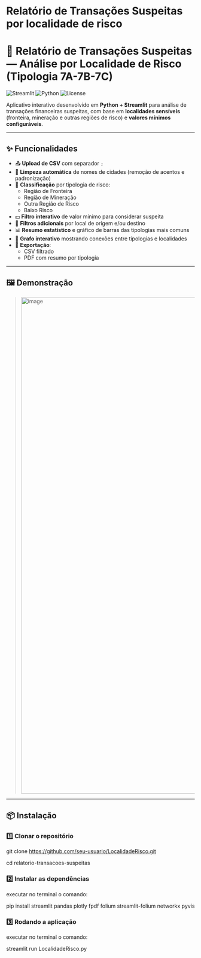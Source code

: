# Relatório de Transações Suspeitas por localidade de risco
# 🚨 Relatório de Transações Suspeitas — Análise por Localidade de Risco (Tipologia 7A-7B-7C)

![Streamlit](https://img.shields.io/badge/Streamlit-App-red?logo=streamlit)
![Python](https://img.shields.io/badge/Python-3.8%2B-blue?logo=python)
![License](https://img.shields.io/badge/license-MIT-green)

Aplicativo interativo desenvolvido em **Python + Streamlit** para análise de transações financeiras suspeitas, com base em **localidades sensíveis** (fronteira, mineração e outras regiões de risco) e **valores mínimos configuráveis**.

---

## ✨ Funcionalidades

- 📤 **Upload de CSV** com separador `;`
- 🧹 **Limpeza automática** de nomes de cidades (remoção de acentos e padronização)
- 📍 **Classificação** por tipologia de risco:
  - Região de Fronteira
  - Região de Mineração
  - Outra Região de Risco
  - Baixo Risco
- 💵 **Filtro interativo** de valor mínimo para considerar suspeita
- 🔎 **Filtros adicionais** por local de origem e/ou destino
- 📊 **Resumo estatístico** e gráfico de barras das tipologias mais comuns
- 🔗 **Grafo interativo** mostrando conexões entre tipologias e localidades
- 📄 **Exportação**:
  - CSV filtrado
  - PDF com resumo por tipologia

---

## 🖼️ Demonstração

> <img width="2489" height="1325" alt="image" src="https://github.com/user-attachments/assets/44c888b6-cdf6-44c7-a413-a6dc00d11613" />

---

## 📦 Instalação

### 1️⃣ Clonar o repositório

git clone https://github.com/seu-usuario/LocalidadeRisco.git

cd relatorio-transacoes-suspeitas

### 2️⃣ Instalar as dependências

executar no terminal o comando: 

pip install streamlit pandas plotly fpdf folium streamlit-folium networkx pyvis

### 3️⃣ Rodando a aplicação

executar no terminal o comando: 

streamlit run LocalidadeRisco.py
